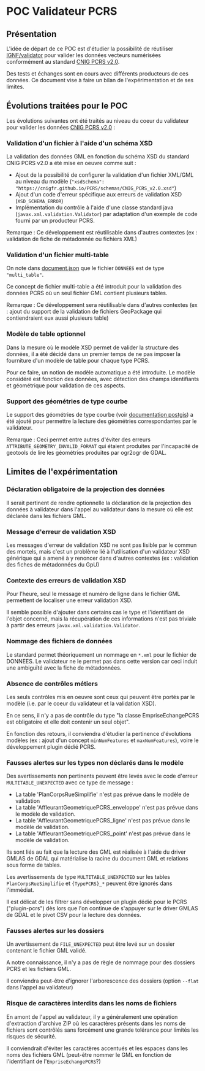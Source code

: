 
# POC Validateur PCRS

## Présentation

L'idée de départ de ce POC est d'étudier la possibilité de réutiliser [IGNF/validator](https://github.com/IGNF/validator) pour valider les données vecteurs numérisées conformément au standard [CNIG PCRS v2.0](https://cnigfr.github.io/PCRS/).

Des tests et échanges sont en cours avec différents producteurs de ces données. Ce document vise à faire un bilan de l'expérimentation et de ses limites.

## Évolutions traitées pour le POC

Les évolutions suivantes ont été traités au niveau du coeur du validateur pour valider les données [CNIG PCRS v2.0](https://cnigfr.github.io/PCRS/) :

### Validation d'un fichier à l'aide d'un schéma XSD

La validation des données GML en fonction du schéma XSD du standard CNIG PCRS v2.0 a été mise en oeuvre comme suit :

* Ajout de la possibilité de configurer la validation d'un fichier XML/GML au niveau du modèle (`"xsdSchema": "https://cnigfr.github.io/PCRS/schemas/CNIG_PCRS_v2.0.xsd"`)
* Ajout d'un code d'erreur spécifique aux erreurs de validation XSD (`XSD_SCHEMA_ERROR`)
* Implémentation du contrôle à l'aide d'une classe standard java (`javax.xml.validation.Validator`) par adaptation d'un exemple de code fourni par un producteur PCRS.

Remarque : Ce développement est réutilisable dans d'autres contextes (ex : validation de fiche de métadonnée ou fichiers XML)

### Validation d'un fichier multi-table

On note dans [document.json](document.json) que le fichier `DONNEES` est de type `"multi_table"`.

Ce concept de fichier multi-table a été introduit pour la validation des données PCRS où un seul fichier GML contient plusieurs tables.

Remarque : Ce développement sera réutilisable dans d'autres contextes (ex : ajout du support de la validation de fichiers GeoPackage qui contiendraient eux aussi plusieurs table)

### Modèle de table optionnel

Dans la mesure où le modèle XSD permet de valider la structure des données, il a été décidé dans un premier temps de ne pas imposer la fourniture d'un modèle de table pour chaque type PCRS.

Pour ce faire, un notion de modèle automatique a été introduite. Le modèle considéré est fonction des données, avec détection des champs identifiants et géométrique pour validation de ces aspects.

### Support des géométries de type courbe

Le support des géométries de type courbe (voir [documentation postgis](https://postgis.net/docs/using_postgis_dbmanagement.html#SQL_MM_Part3)) a été ajouté pour permettre la lecture des géométries correspondantes par le validateur.

Remarque : Ceci permet entre autres d'éviter des erreurs `ATTRIBUTE_GEOMETRY_INVALID_FORMAT` qui étaient produites par l'incapacité de geotools de lire les géométries produites par ogr2ogr de GDAL.

## Limites de l'expérimentation

### Déclaration obligatoire de la projection des données

Il serait pertinent de rendre optionnelle la déclaration de la projection des données à validateur dans l'appel au validateur dans la mesure où elle est déclarée dans les fichiers GML.

### Message d'erreur de validation XSD

Les messages d'erreur de validation XSD ne sont pas lisible par le commun des mortels, mais c'est un problème lié à l'utilisation d'un validateur XSD générique qui a amené à y renoncer dans d'autres contextes (ex : validation des fiches de métadonnées du GpU)

### Contexte des erreurs de validation XSD

Pour l'heure, seul le message et numéro de ligne dans le fichier GML permettent de localiser une erreur validation XSD.

Il semble possible d'ajouter dans certains cas le type et l'identifiant de l'objet concerné, mais la récupération de ces informations n'est pas triviale à partir des erreurs `javax.xml.validation.Validator`.

### Nommage des fichiers de données

Le standard permet théoriquement un nommage en `*.xml` pour le fichier de DONNEES. Le validateur ne le permet pas dans cette version car ceci induit une ambiguïté avec la fiche de métadonnées.

### Absence de contrôles métiers

Les seuls contrôles mis en oeuvre sont ceux qui peuvent être portés par le modèle (i.e. par le coeur du validateur et la validation XSD).

En ce sens, il n'y a pas de contrôle du type "la classe EmpriseEchangePCRS est obligatoire et elle doit contenir un seul objet".

En fonction des retours, il conviendra d'étudier la pertinence d'évolutions modèles (ex : ajout d'un concept `minNumFeatures` et `maxNumFeatures`), voire le développement plugin dédié PCRS.

### Fausses alertes sur les types non déclarés dans le modèle

Des avertissements non pertinents peuvent être levés avec le code d'erreur `MULTITABLE_UNEXPECTED` avec ce type de message :

* La table 'PlanCorpsRueSimplifie' n'est pas prévue dans le modèle de validation
* La table 'AffleurantGeometriquePCRS_enveloppe' n'est pas prévue dans le modèle de validation.
* La table 'AffleurantGeometriquePCRS_ligne' n'est pas prévue dans le modèle de validation.
* La table 'AffleurantGeometriquePCRS_point' n'est pas prévue dans le modèle de validation.

Ils sont liés au fait que la lecture des GML est réalisée à l'aide du driver GMLAS de GDAL qui matérialise la racine du document GML et relations sous forme de tables.

Les avertissements de type `MULTITABLE_UNEXPECTED` sur les tables `PlanCorpsRueSimplifie` et `{TypePCRS}_*` peuvent être ignorés dans l'immédiat.

Il est délicat de les filtrer sans développer un plugin dédié pour le PCRS ("plugin-pcrs") dès lors que l'on continue de s'appuyer sur le driver GMLAS de GDAL et le pivot CSV pour la lecture des données.

### Fausses alertes sur les dossiers

Un avertissement de `FILE_UNEXPECTED` peut être levé sur un dossier contenant le fichier GML validé.

A notre connaissance, il n'y a pas de règle de nommage pour des dossiers PCRS et les fichiers GML.

Il conviendra peut-être d'ignorer l'arborescence des dossiers (option `--flat` dans l'appel au validateur)

### Risque de caractères interdits dans les noms de fichiers

En amont de l'appel au validateur, il y a généralement une opération d'extraction d'archive ZIP où les caractères présents dans les noms de fichiers sont contrôlés sans forcément une grande tolérance pour limités les risques de sécurité.

Il conviendrait d'éviter les caractères accentués et les espaces dans les noms des fichiers GML (peut-être nommer le GML en fonction de l'identifiant de l'`EmpriseEchangePCRS`?)

